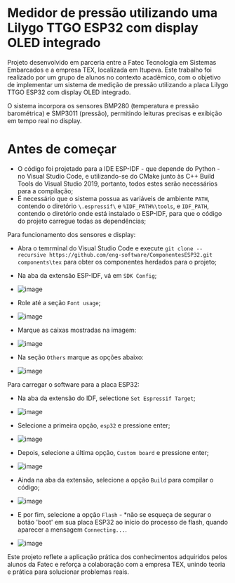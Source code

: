 # Medidor de pressão utilizando uma Lilygo TTGO ESP32 com display OLED integrado

Projeto desenvolvido em parceria entre a Fatec Tecnologia em Sistemas Embarcados e a empresa TEX, localizada em Itupeva. Este trabalho foi realizado por um grupo de alunos no contexto acadêmico, com o objetivo de implementar um sistema de medição de pressão utilizando a placa Lilygo TTGO ESP32 com display OLED integrado.

O sistema incorpora os sensores BMP280 (temperatura e pressão barométrica) e SMP3011 (pressão), permitindo leituras precisas e exibição em tempo real no display.
# Antes de começar

- O código foi projetado para a IDE ESP-IDF - que depende do Python - no Visual Studio Code, e utilizando-se do CMake junto às C++ Build Tools do Visual Studio 2019, portanto, todos estes serão necessários para a compilação;
- É necessário que o sistema possua as variáveis de ambiente `PATH`, contendo o diretório `\.espressif\` e `%IDF_PATH%\tools`, e `IDF_PATH`, contendo o diretório onde está instalado o ESP-IDF, para que o código do projeto carregue todas as dependências;

Para funcionamento dos sensores e display:
- Abra o temrminal do Visual Studio Code e execute `git clone --recursive https://github.com/eng-software/ComponentesESP32.git components\tex` para obter os componentes herdados para o projeto;
- Na aba da extensão ESP-IDF, vá em `SDK Config`;
-  ![image](https://github.com/user-attachments/assets/2b6b6b0f-429e-4d2f-946e-f8e7b53aa563)

- Role até a seção `Font usage`;
- ![image](https://github.com/user-attachments/assets/d1f4139c-9836-4465-ba29-184c1d90ded6)

- Marque as caixas mostradas na imagem:
- ![image](https://github.com/user-attachments/assets/e35f3a0f-8889-4c2b-9920-4e641ec7ef48)
- Na seção `Others` marque as opções abaixo:
- ![image](https://github.com/user-attachments/assets/49bfdab3-1f41-4cee-abf9-252d26c3d275)

Para carregar o software para a placa ESP32:

- Na aba da extensão do IDF, selectione `Set Espressif Target`;
- ![image](https://github.com/user-attachments/assets/91520245-6b44-4939-8ce8-ca122ea4ca93)

- Selecione a primeira opção, `esp32` e pressione enter;
- ![image](https://github.com/user-attachments/assets/deb865c9-0e03-4af7-992e-e7e1e5cee91e)

- Depois, selecione a última opção, `Custom board` e pressione enter;
- ![image](https://github.com/user-attachments/assets/d841c316-f0b5-4156-a937-deb7f62bc332)

- Ainda na aba da extensão, selecione a opção `Build` para compilar o código;
- ![image](https://github.com/user-attachments/assets/9ee2936d-687a-40b8-a9a4-ae7cf1be2299)

- E por fim, selecione a opção `Flash` - *não se esqueça de segurar o botão 'boot' em sua placa ESP32 ao início do processo de flash, quando aparecer a mensagem `Connecting...`.
- ![image](https://github.com/user-attachments/assets/ebb47c55-2518-4132-adf2-996feb566a0c)

Este projeto reflete a aplicação prática dos conhecimentos adquiridos pelos alunos da Fatec e reforça a colaboração com a empresa TEX, unindo teoria e prática para solucionar problemas reais.

